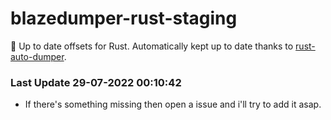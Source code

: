 # blazedumper-rust-staging

🚀 Up to date offsets for Rust. Automatically kept up to date thanks to [rust-auto-dumper](https://github.com/Akandesh/rust-auto-dumper).


### Last Update 29-07-2022 00:10:42
- If there's something missing then open a issue and i'll try to add it asap.